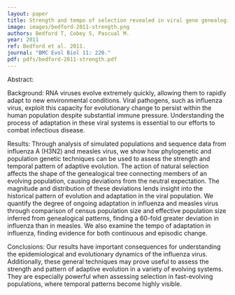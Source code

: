 ```yaml
---
layout: paper
title: Strength and tempo of selection revealed in viral gene genealogies
image: images/bedford-2011-strength.png
authors: Bedford T, Cobey S, Pascual M.
year: 2011
ref: Bedford et al. 2011.
journal: "BMC Evol Biol 11: 220."
pdf: pdfs/bedford-2011-strength.pdf
---
```


Abstract: 

Background: RNA viruses evolve extremely quickly, allowing them to rapidly adapt to new environmental conditions. Viral pathogens, such as influenza virus, exploit this capacity for evolutionary change to persist within the human population despite substantial immune pressure. Understanding the process of adaptation in these viral systems is essential to our efforts to combat infectious disease.

Results: Through analysis of simulated populations and sequence data from influenza A (H3N2) and measles virus, we show how phylogenetic and population genetic techniques can be used to assess the strength and temporal pattern of adaptive evolution. The action of natural selection affects the shape of the genealogical tree connecting members of an evolving population, causing deviations from the neutral expectation. The magnitude and distribution of these deviations lends insight into the historical pattern of evolution and adaptation in the viral population. We quantify the degree of ongoing adaptation in influenza and measles virus through comparison of census population size and effective population size inferred from genealogical patterns, finding a 60-fold greater deviation in influenza than in measles. We also examine the tempo of adaptation in influenza, finding evidence for both continuous and episodic change.

Conclusions: Our results have important consequences for understanding the epidemiological and evolutionary dynamics of the influenza virus. Additionally, these general techniques may prove useful to assess the strength and pattern of adaptive evolution in a variety of evolving systems. They are especially powerful when assessing selection in fast-evolving populations, where temporal patterns become highly visible.